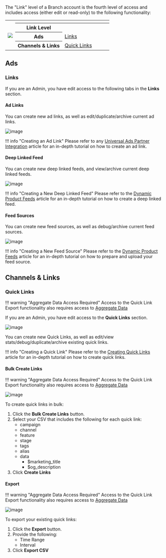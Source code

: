 The "Link" level of a Branch account is the fourth level of access and includes access (either edit or read-only) to the following functionality:

<table>
  <tr>
    <th rowspan="5"><img src="/_assets/img/pages/dashboard/access-levels/org-level-nav.png"></th>
  </tr>
	<tr>
		<th></th>
		<th></th>
		<th></th>
		<th></th>
    <th></th>
	</tr>
	<tr>
		<th><b>Link Level</b></th>
		<th></th>
		<th></th>
		<th></th>
    <th></th>
	</tr>
  <tr>
		<th><b>Ads</b></th>
		<td><a href="/dashboard/link-level-access/#links">Links</a></td>
		<td></td>
		<td></td>
    <td></td>
	</tr>
	<tr>
		<th><b>Channels & Links</b></th>
		<td><a href="/dashboard/link-level-access/#quick-links">Quick Links</a></td>
    <td></td>
		<td></td>
    <td></td>
  </tr>
</table>

## Ads

### Links

If you are an Admin, you have edit access to the following tabs in the <notranslate>**Links**</notranslate> section.

#### Ad Links

You can create new ad links, as well as edit/duplicate/archive current ad links.

![image](/_assets/img/pages/dashboard/access-levels/link-ad-links.png)

!!! info "Creating an Ad Link"
	Please refer to any [Universal Ads Partner Integration](/deep-linked-ads/1plusads-mobile-tracking/#create-an-ad-link) article for an in-depth tutorial on how to create an ad link.

#### Deep Linked Feed

You can create new deep linked feeds, and view/archive current deep linked feeds.

![image](/_assets/img/pages/dashboard/access-levels/link-deep-linked-feeds.png)

!!! info "Creating a New Deep Linked Feed"
	Please refer to the [Dynamic Product Feeds](/deep-linked-ads/dynamic-product-feeds/#create-a-new-deep-linked-feed) article for an in-depth tutorial on how to create a deep linked feed.

#### Feed Sources

You can create new feed sources, as well as debug/archive current feed sources.

![image](/_assets/img/pages/dashboard/access-levels/link-feed-sources.png)

!!! info "Creating a New Feed Source"
	Please refer to the [Dynamic Product Feeds](/deep-linked-ads/dynamic-product-feeds/#upload-a-feed-source) article for an in-depth tutorial on how to prepare and upload your feed source.

## Channels & Links

### Quick Links

!!! warning "Aggregate Data Access Required"
	Access to the Quick Link Export functionality also requires access to [Aggregate Data](aggregate-data-access.md)

If you are an Admin, you have edit access to the <notranslate>**Quick Links**</notranslate> section.

![image](/_assets/img/pages/dashboard/access-levels/link-quick-links.png)

You can create new Quick Links, as well as edit/view stats/debug/duplicate/archive existing quick links.

!!! info "Creating a Quick Link"
	Please refer to the [Creating Quick Links](/links/quick-links/) article for an in-depth tutorial on how to create quick links.

#### Bulk Create Links

!!! warning "Aggregate Data Access Required"
	Access to the Quick Link Export functionality also requires access to [Aggregate Data](aggregate-data-access.md)

![image](/_assets/img/pages/dashboard/access-levels/link-bulk-create.png)

To create quick links in bulk:

1. Click the <notranslate>**Bulk Create Links**</notranslate> button.
1. Select your CSV that includes the following for each quick link:
	- campaign
	- channel
	- feature
	- stage
	- tags
	- alias
	- data
		- $marketing_title
		- $og_description
1.  Click <notranslate>**Create Links**</notranslate>

#### Export

!!! warning "Aggregate Data Access Required"
	Access to the Quick Link Export functionality also requires access to [Aggregate Data](aggregate-data-access.md)

![image](/_assets/img/pages/dashboard/access-levels/link-export-csv.png)

To export your existing quick links:

1. Click the <notranslate>**Export**</notranslate> button.
1. Provide the following:
	- Time Range
	- Interval
1. Click <notranslate>**Export CSV**</notranslate>
